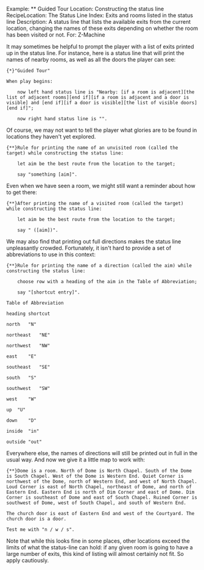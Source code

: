 Example: ** Guided Tour
Location: Constructing the status line
RecipeLocation: The Status Line
Index: Exits and rooms listed in the status line
Description: A status line that lists the available exits from the current location, changing the names of these exits depending on whether the room has been visited or not.
For: Z-Machine

  
It may sometimes be helpful to prompt the player with a list of exits printed up in the status line. For instance, here is a status line that will print the names of nearby rooms, as well as all the doors the player can see:

  

``` inform7
{*}"Guided Tour"

When play begins:

	now left hand status line is "Nearby: [if a room is adjacent][the list of adjacent rooms][end if][if a room is adjacent and a door is visible] and [end if][if a door is visible][the list of visible doors][end if]";

	now right hand status line is "".
```

  
Of course, we may not want to tell the player what glories are to be found in locations they haven't yet explored.

  

``` inform7
{**}Rule for printing the name of an unvisited room (called the target) while constructing the status line:

	let aim be the best route from the location to the target;

	say "something [aim]".
```

  
Even when we have seen a room, we might still want a reminder about how to get there:

  

``` inform7
{**}After printing the name of a visited room (called the target) while constructing the status line:

	let aim be the best route from the location to the target;

	say " ([aim])".
```

  
We may also find that printing out full directions makes the status line unpleasantly crowded. Fortunately, it isn't hard to provide a set of abbreviations to use in this context:

  

``` inform7
{**}Rule for printing the name of a direction (called the aim) while constructing the status line:

	choose row with a heading of the aim in the Table of Abbreviation;

	say "[shortcut entry]".

Table of Abbreviation

heading	shortcut

north	"N"

northeast	"NE"

northwest	"NW"

east	"E"

southeast	"SE"

south	"S"

southwest	"SW"

west	"W"

up	"U"

down	"D"

inside	"in"

outside	"out"
```

  
Everywhere else, the names of directions will still be printed out in full in the usual way. And now we give it a little map to work with:

  

``` inform7
{**}Dome is a room. North of Dome is North Chapel. South of the Dome is South Chapel. West of the Dome is Western End. Quiet Corner is northwest of the Dome, north of Western End, and west of North Chapel. Loud Corner is east of North Chapel, northeast of Dome, and north of Eastern End. Eastern End is north of Dim Corner and east of Dome. Dim Corner is southeast of Dome and east of South Chapel. Ruined Corner is southwest of Dome, west of South Chapel, and south of Western End.

The church door is east of Eastern End and west of the Courtyard. The church door is a door.

Test me with "n / w / s".
```

  
Note that while this looks fine in some places, other locations exceed the limits of what the status-line can hold: if any given room is going to have a large number of exits, this kind of listing will almost certainly not fit. So apply cautiously.


